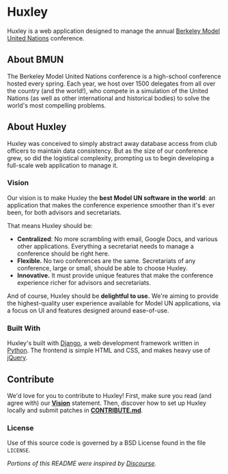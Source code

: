 # Huxley
Huxley is a web application designed to manage the annual [Berkeley Model United Nations](http://bmun.org/) conference.

## About BMUN
The Berkeley Model United Nations conference is a high-school conference hosted every spring. Each year, we host over 1500 delegates from all over the country (and the world!), who compete in a simulation of the United Nations (as well as other international and historical bodies) to solve the world's most compelling problems.


## About Huxley
Huxley was conceived to simply abstract away database access from club officers to maintain data consistency. But as the size of our conference grew, so did the logistical complexity, prompting us to begin developing a full-scale web application to manage it.

### Vision
Our vision is to make Huxley the **best Model UN software in the world**: an application that makes the conference experience smoother than it's ever been, for both advisors and secretariats.

That means Huxley should be:

- **Centralized**: No more scrambling with email, Google Docs, and various other applications. Everything a secretariat needs to manage a conference should be right here.
- **Flexible.** No two conferences are the same. Secretariats of any conference, large or small, should be able to choose Huxley.
- **Innovative.** It must provide unique features that make the conference experience richer for advisors and secretariats.

And of course, Huxley should be **delightful to use.** We're aiming to provide the highest-quality user experience available for Model UN applications, via a focus on UI and features designed around ease-of-use.

### Built With
Huxley's built with [Django](http://www.djangoproject.com), a web development framework written in [Python](http://www.python.org). The frontend is simple HTML and CSS, and makes heavy use of [jQuery](http://jquery.com/).

## Contribute
We'd love for you to contribute to Huxley! First, make sure you read (and agree with) our [**Vision**](https://github.com/kmeht/huxley/blob/master/README.md#vision) statement. Then, discover how to set up Huxley locally and submit patches in [**CONTRIBUTE.md**](https://github.com/kmeht/huxley/blob/master/docs/CONTRIBUTE.md).

### License
Use of this source code is governed by a BSD License found in the file `LICENSE`.

*Portions of this README were inspired by [Discourse](https://github.com/discourse/discourse/blob/master/README.md).*
